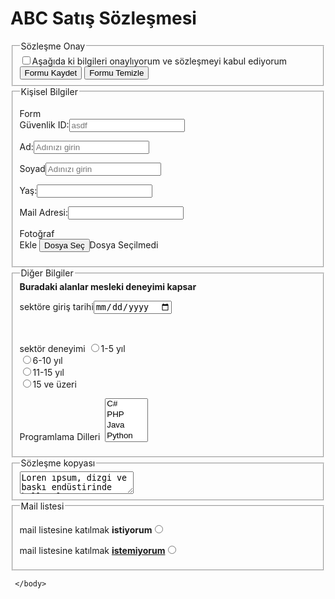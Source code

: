 <!DOCTYPE html>
<html>
    <head>
        <title>satış sözleşmesi</title>
     </head>
     <body>
        <head>
            <h1>ABC Satış Sözleşmesi</h1>
        </head>
        <form>
            <fieldset>
                <legend>Sözleşme Onay</legend>
                <input type="checkbox" required>Aşağıda ki bilgileri onaylıyorum ve sözleşmeyi kabul ediyorum<br/>
                <input type="submit" name="gönder" value="Formu Kaydet">
                <input type="submit" name="reset" value="Formu Temizle">
            </fieldset>
            <fieldset>
                <legend>Kişisel Bilgiler</legend>
                <p>Form<br/> Güvenlik ID:<input type="text" placeholder="asdf" required></p>
                <p>Ad:<input type="text" name="Ad" placeholder="Adınızı girin"></p>
                <p>Soyad<input type="text" name="soyad" placeholder="Adınızı girin"></p>
                <p>Yaş:<input type="number" name="yaş"></p>
                <p>Mail Adresi:<input type="email" required></p>
                <p>Fotoğraf<br/>Ekle    <input type="submit" name="gonder" value="Dosya Seç">Dosya Seçilmedi</p>
            </fieldset>
            <fieldset>
                <legend>Diğer Bilgiler</legend>
                <strong>Buradaki alanlar mesleki deneyimi kapsar</strong>
                <p>sektöre giriş tarihi<input type="date"></p><br/>
                <p>sektör deneyimi
                    <input type="radio" name="secim" value="1-5 yıl" >1-5 yıl<br/>
                    <input type="radio" name="secim" value="6-10 yıl" >6-10 yıl<br/>
                    <input type="radio" name="secim" value="11-15 yıl">11-15 yıl<br/>
                    <input type="radio" name="secim" value="15 ve üzeri">15 ve üzeri</p>
                    <p>Programlama Dilleri &nbsp;<select name="diller" multiple>
                        <option value="1">C#</option>
                        <option value="2">PHP</option>
                        <option value="3">Java</option>
                        <option value="4">Python</option>
                        <option value="5">JavaScript</option>
                    </select></p>
            </fieldset>
            <fieldset>
                <legend>Sözleşme kopyası</legend>
                <textarea>Loren ıpsum, dizgi ve baskı endüstirinde kullanılan mıgır metinlerdir loern ipsum 
                    adı bilinmeyen bir matbaacının bir hurufet numune kitabı oluşturmak üzere bir yazı galserini alarak karıştırdığı 100lerden neri endüstri
                </textarea>
            </fieldset>
            <fieldset>
                <legend>Mail listesi</legend>
                <p>mail listesine katılmak <b>istiyorum</b><input type="radio" name="secim"></p>
                <p>mail listesine katılmak <b><u>istemiyorum</u></b><input type="radio" name="secim"></p>
            </fieldset>
        </form>
       
     </body>
</html>
